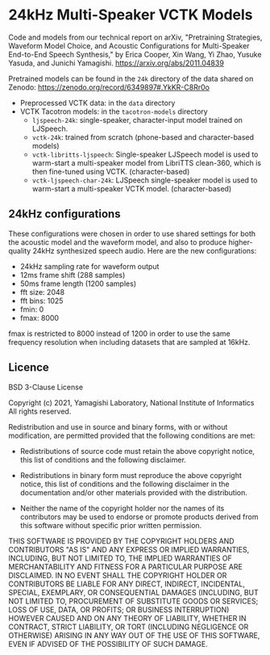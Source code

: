 # 24kHz Multi-Speaker VCTK Models

Code and models from our technical report on arXiv, "Pretraining Strategies, Waveform Model Choice, and Acoustic Configurations for Multi-Speaker End-to-End Speech Synthesis," by Erica Cooper, Xin Wang, Yi Zhao, Yusuke Yasuda, and Junichi Yamagishi.  https://arxiv.org/abs/2011.04839

Pretrained models can be found in the `24k` directory of the data shared on Zenodo:  https://zenodo.org/record/6349897#.YkKR-C8Rr0o
 * Preprocessed VCTK data: in the `data` directory
 * VCTK Tacotron models: in the `tacotron-models` directory
   * `ljspeech-24k`: single-speaker, character-input model trained on LJSpeech.
   * `vctk-24k`: trained from scratch (phone-based and character-based models)
   * `vctk-libritts-ljspeech`: Single-speaker LJSpeech model is used to warm-start a multi-speaker model from LibriTTS clean-360, which is then fine-tuned using VCTK. (character-based)
   * `vctk-ljspeech-char-24k`: LJSpeech single-speaker model is used to warm-start a multi-speaker VCTK model. (character-based)


## 24kHz configurations

These configurations were chosen in order to use shared settings for both the acoustic model and the waveform model, and also to produce higher-quality 24kHz synthesized speech audio.  Here are the new configurations:
 * 24kHz sampling rate for waveform output
 * 12ms frame shift (288 samples)
 * 50ms frame length (1200 samples)
 * fft size: 2048
 * fft bins: 1025
 * fmin: 0
 * fmax: 8000

fmax is restricted to 8000 instead of 1200 in order to use the same frequency resolution when including datasets that are sampled at 16kHz.


## Licence

BSD 3-Clause License

Copyright (c) 2021, Yamagishi Laboratory, National Institute of Informatics All rights reserved.

Redistribution and use in source and binary forms, with or without modification, are permitted provided that the following conditions are met:

 * Redistributions of source code must retain the above copyright notice, this list of conditions and the following disclaimer.

 * Redistributions in binary form must reproduce the above copyright notice, this list of conditions and the following disclaimer in the documentation and/or other materials provided with the distribution.

 * Neither the name of the copyright holder nor the names of its contributors may be used to endorse or promote products derived from this software without specific prior written permission.

THIS SOFTWARE IS PROVIDED BY THE COPYRIGHT HOLDERS AND CONTRIBUTORS "AS IS" AND ANY EXPRESS OR IMPLIED WARRANTIES, INCLUDING, BUT NOT LIMITED TO, THE IMPLIED WARRANTIES OF MERCHANTABILITY AND FITNESS FOR A PARTICULAR PURPOSE ARE DISCLAIMED. IN NO EVENT SHALL THE COPYRIGHT HOLDER OR CONTRIBUTORS BE LIABLE FOR ANY DIRECT, INDIRECT, INCIDENTAL, SPECIAL, EXEMPLARY, OR CONSEQUENTIAL DAMAGES (INCLUDING, BUT NOT LIMITED TO, PROCUREMENT OF SUBSTITUTE GOODS OR SERVICES; LOSS OF USE, DATA, OR PROFITS; OR BUSINESS INTERRUPTION) HOWEVER CAUSED AND ON ANY THEORY OF LIABILITY, WHETHER IN CONTRACT, STRICT LIABILITY, OR TORT (INCLUDING NEGLIGENCE OR OTHERWISE) ARISING IN ANY WAY OUT OF THE USE OF THIS SOFTWARE, EVEN IF ADVISED OF THE POSSIBILITY OF SUCH DAMAGE.
